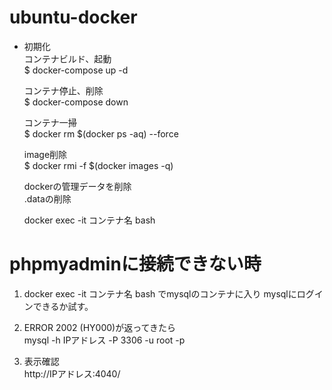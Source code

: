 # ubuntu-docker
- 初期化  
  コンテナビルド、起動  
  $ docker-compose up -d  
  
  コンテナ停止、削除  
  $ docker-compose down    

  コンテナ一掃    
  $ docker rm $(docker ps -aq) --force  

  image削除  
  $ docker rmi -f  $(docker images -q)  

  dockerの管理データを削除  
  .dataの削除  
  
  docker exec -it コンテナ名 bash  
   
# phpmyadminに接続できない時  
1. docker exec -it コンテナ名 bash でmysqlのコンテナに入り
mysqlにログインできるか試す。  

2. ERROR 2002 (HY000)が返ってきたら  
mysql -h IPアドレス -P 3306 -u root -p

3. 表示確認  
http://IPアドレス:4040/ 
